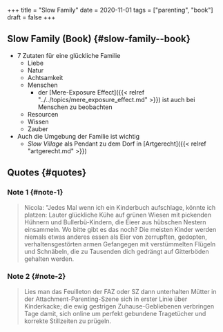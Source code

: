 +++
title = "Slow Family"
date = 2020-11-01
tags = ["parenting", "book"]
draft = false
+++

## Slow Family (Book) {#slow-family--book}

-   7 Zutaten für eine glückliche Familie
    -   Liebe
    -   Natur
    -   Achtsamkeit
    -   Menschen
        -   der [Mere-Exposure Effect]({{< relref "../../topics/mere_exposure_effect.md" >}}) ist auch bei Menschen zu beobachten
    -   Resourcen
    -   Wissen
    -   Zauber
-   Auch die Umgebung der Familie ist wichtig
    -   _Slow Village_ als Pendant zu dem Dorf in [Artgerecht]({{< relref "artgerecht.md" >}})


## Quotes {#quotes}


### Note 1 {#note-1}

> Nicola: "Jedes Mal wenn ich ein Kinderbuch aufschlage, könnte ich platzen:
> Lauter glückliche Kühe auf grünen Wiesen mit pickenden Hühnern und
> Bullerbü-Kindern, die Eieer aus hübschen Nestern einsammeln. Wo bitte gibt es
> das noch? Die meisten Kinder werden niemals etwas anderes essen als Eier von
> zerrupften, gedopten, verhaltensgestörten armen Gefangegen mit verstümmelten
> Flügeln und Schnäbeln, die zu Tausenden dich gedrängt auf Gitterböden gehalten
> werden.


### Note 2 {#note-2}

> Lies man das Feuilleton der FAZ oder SZ dann unterhalten Mütter in der
> Attachment-Parenting-Szene sich in erster Linie über Kinderkacke; die ewig
> gestrigen Zuhause-Gebliebenen verbringen Tage damit, sich online um perfekt
> gebundene Tragetücher und korrekte Stillzeiten zu prügeln.
